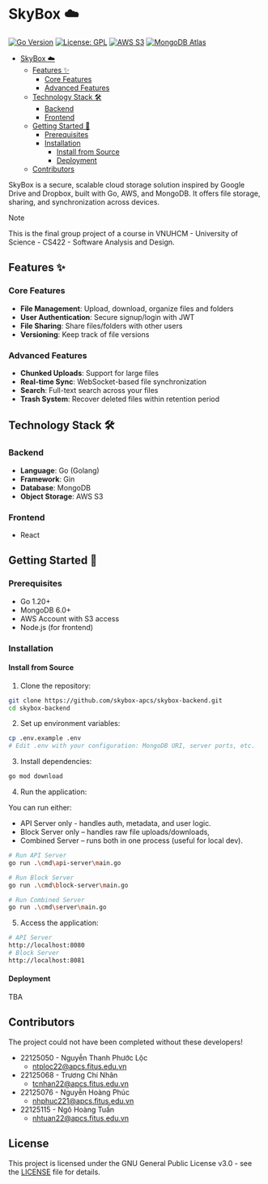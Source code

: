 # SkyBox ☁️

[![Go Version](https://img.shields.io/badge/go-1.20%2B-00ADD8?logo=go)](https://golang.org/dl/)
[![License: GPL](https://img.shields.io/badge/license-GPLv3-blue.svg)](https://www.gnu.org/licenses/gpl-3.0)
[![AWS S3](https://img.shields.io/badge/storage-AWS_S3-FF9900?logo=amazon-aws)](https://aws.amazon.com/s3/)
[![MongoDB Atlas](https://img.shields.io/badge/database-MongoDB_Atlas-47A248?logo=mongodb)](https://www.mongodb.com/atlas/database)

<!---toc:start-->
- [SkyBox ☁️](#skybox-️)
  - [Features ✨](#features)
    - [Core Features](#core-features)
    - [Advanced Features](#advanced-features)
  - [Technology Stack 🛠️](#technology-stack-🛠️)
    - [Backend](#backend)
    - [Frontend](#frontend)
  - [Getting Started 🚀](#getting-started-🚀)
    - [Prerequisites](#prerequisites)
    - [Installation](#installation)
      - [Install from Source](#install-from-source)
      - [Deployment](#deployment)
  - [Contributors](#contributors)
<!--toc:end-->

SkyBox is a secure, scalable cloud storage solution inspired by Google Drive and Dropbox, built with Go, AWS, and MongoDB. It offers file storage, sharing, and synchronization across devices.

> [!NOTE]
> This is the final group project of a course in VNUHCM - University of Science - CS422 - Software Analysis and Design.

## Features ✨

### Core Features

- **File Management**: Upload, download, organize files and folders
- **User Authentication**: Secure signup/login with JWT
- **File Sharing**: Share files/folders with other users
- **Versioning**: Keep track of file versions

### Advanced Features

- **Chunked Uploads**: Support for large files
- **Real-time Sync**: WebSocket-based file synchronization
- **Search**: Full-text search across your files
- **Trash System**: Recover deleted files within retention period

## Technology Stack 🛠️

### Backend

- **Language**: Go (Golang)
- **Framework**: Gin
- **Database**: MongoDB
- **Object Storage**: AWS S3

### Frontend

- React

## Getting Started 🚀

### Prerequisites

- Go 1.20+
- MongoDB 6.0+
- AWS Account with S3 access
- Node.js (for frontend)

### Installation

#### Install from Source

1. Clone the repository:

```bash
git clone https://github.com/skybox-apcs/skybox-backend.git
cd skybox-backend
```

2. Set up environment variables:

```bash
cp .env.example .env
# Edit .env with your configuration: MongoDB URI, server ports, etc.
```

3. Install dependencies:

```bash
go mod download
```

4. Run the application:

You can run either:

- API Server only - handles auth, metadata, and user logic.
- Block Server only – handles raw file uploads/downloads,
- Combined Server – runs both in one process (useful for local dev).

```bash
# Run API Server
go run .\cmd\api-server\main.go

# Run Block Server
go run .\cmd\block-server\main.go

# Run Combined Server
go run .\cmd\server\main.go
```

5. Access the application:

```bash
# API Server
http://localhost:8080
# Block Server
http://localhost:8081
```

#### Deployment

TBA

## Contributors

The project could not have been completed without these developers!

- 22125050 - Nguyễn Thanh Phước Lộc
  - <ntploc22@apcs.fitus.edu.vn>
- 22125068 - Trương Chí Nhân
  - <tcnhan22@apcs.fitus.edu.vn>
- 22125076 - Nguyễn Hoàng Phúc
  - <nhphuc221@apcs.fitus.edu.vn>
- 22125115 - Ngô Hoàng Tuấn
  - <nhtuan22@apcs.fitus.edu.vn>

## License

This project is licensed under the GNU General Public License v3.0 - see the [LICENSE](https://github.com/skybox-apcs/skybox-backend/blob/KAN-1/LICENSE) file for details.
